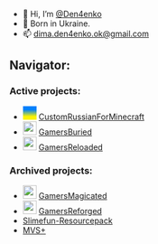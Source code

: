 - 👋 Hi, I’m [@Den4enko](https://github.com/Den4enko)
- 👀 Born in Ukraine.
- 📫 [dima.den4enko.ok@gmail.com](mailto://dima.den4enko.ok@gmail.com)

## Navigator:
### Active projects:
- <img src="https://raw.githubusercontent.com/Den4enko/CustomRussianForMinecraft/1.19.3/pack.png" width="24" height="24"> [CustomRussianForMinecraft](/CustomRussianForMinecraft)
- <img src="https://raw.githubusercontent.com/Den4enko/GamersBuried/1.19.2/release/GamersBuried.png" width="24" height="24"> [GamersBuried](/GamersBuried)
- <img src="https://raw.githubusercontent.com/Den4enko/GamersReloaded/1.18.2/release/GamersReloaded.png" width="24" height="24"> [GamersReloaded](/GamersReloaded)

### Archived projects:
- <img src="https://raw.githubusercontent.com/Den4enko/GamersMagicated/1.18.2/release/GamersMagicated.png" width="24" height="24"> [GamersMagicated](/GamersMagicated)
- <img src="https://raw.githubusercontent.com/Den4enko/GamersReforged/1.18.2/release/GamersReforged.png" width="24" height="24"> [GamersReforged](/GamersReforged)
- [Slimefun-Resourcepack](/Slimefun-Resourcepack)
- [MVS+](https://mvsplus.github.io)
